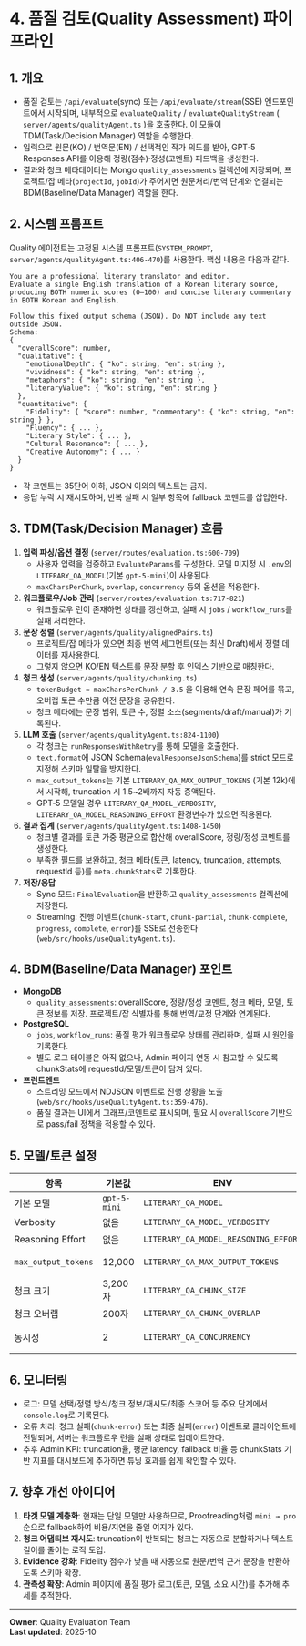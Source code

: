 # 4. 품질 검토(Quality Assessment) 파이프라인

## 1. 개요
- 품질 검토는 `/api/evaluate`(sync) 또는 `/api/evaluate/stream`(SSE) 엔드포인트에서 시작되며, 내부적으로 `evaluateQuality` / `evaluateQualityStream` ( `server/agents/qualityAgent.ts` )을 호출한다. 이 모듈이 TDM(Task/Decision Manager) 역할을 수행한다.
- 입력으로 원문(KO) / 번역문(EN) / 선택적인 작가 의도를 받아, GPT‑5 Responses API를 이용해 정량(점수)·정성(코멘트) 피드백을 생성한다.
- 결과와 청크 메타데이터는 Mongo `quality_assessments` 컬렉션에 저장되며, 프로젝트/잡 메타(`projectId`, `jobId`)가 주어지면 원문처리/번역 단계와 연결되는 BDM(Baseline/Data Manager) 역할을 한다.

## 2. 시스템 프롬프트
Quality 에이전트는 고정된 시스템 프롬프트(`SYSTEM_PROMPT`, `server/agents/qualityAgent.ts:406-470`)를 사용한다. 핵심 내용은 다음과 같다.

```
You are a professional literary translator and editor.
Evaluate a single English translation of a Korean literary source, producing BOTH numeric scores (0–100) and concise literary commentary in BOTH Korean and English.

Follow this fixed output schema (JSON). Do NOT include any text outside JSON.
Schema:
{
  "overallScore": number,
  "qualitative": {
    "emotionalDepth": { "ko": string, "en": string },
    "vividness": { "ko": string, "en": string },
    "metaphors": { "ko": string, "en": string },
    "literaryValue": { "ko": string, "en": string }
  },
  "quantitative": {
    "Fidelity": { "score": number, "commentary": { "ko": string, "en": string } },
    "Fluency": { ... },
    "Literary Style": { ... },
    "Cultural Resonance": { ... },
    "Creative Autonomy": { ... }
  }
}
```

- 각 코멘트는 35단어 이하, JSON 이외의 텍스트는 금지.
- 응답 누락 시 재시도하며, 반복 실패 시 일부 항목에 fallback 코멘트를 삽입한다.

## 3. TDM(Task/Decision Manager) 흐름
1. **입력 파싱/옵션 결정** (`server/routes/evaluation.ts:600-709`)
   - 사용자 입력을 검증하고 `EvaluateParams`를 구성한다. 모델 미지정 시 `.env`의 `LITERARY_QA_MODEL`(기본 `gpt-5-mini`)이 사용된다.
   - `maxCharsPerChunk`, `overlap`, `concurrency` 등의 옵션을 적용한다.
2. **워크플로우/Job 관리** (`server/routes/evaluation.ts:717-821`)
   - 워크플로우 런이 존재하면 상태를 갱신하고, 실패 시 `jobs` / `workflow_runs`를 실패 처리한다.
3. **문장 정렬** (`server/agents/quality/alignedPairs.ts`)
   - 프로젝트/잡 메타가 있으면 최종 번역 세그먼트(또는 최신 Draft)에서 정렬 데이터를 재사용한다.
   - 그렇지 않으면 KO/EN 텍스트를 문장 분할 후 인덱스 기반으로 매칭한다.
4. **청크 생성** (`server/agents/quality/chunking.ts`)
   - `tokenBudget ≈ maxCharsPerChunk / 3.5` 을 이용해 연속 문장 페어를 묶고, 오버랩 토큰 수만큼 이전 문장을 공유한다.
   - 청크 메타에는 문장 범위, 토큰 수, 정렬 소스(segments/draft/manual)가 기록된다.
5. **LLM 호출** (`server/agents/qualityAgent.ts:824-1100`)
   - 각 청크는 `runResponsesWithRetry`를 통해 모델을 호출한다.
   - `text.format`에 JSON Schema(`evalResponseJsonSchema`)를 strict 모드로 지정해 스키마 일탈을 방지한다.
   - `max_output_tokens`는 기본 `LITERARY_QA_MAX_OUTPUT_TOKENS` (기본 12k)에서 시작해, truncation 시 1.5~2배까지 자동 증액된다.
   - GPT‑5 모델일 경우 `LITERARY_QA_MODEL_VERBOSITY`, `LITERARY_QA_MODEL_REASONING_EFFORT` 환경변수가 있으면 적용된다.
6. **결과 집계** (`server/agents/qualityAgent.ts:1408-1450`)
   - 청크별 결과를 토큰 가중 평균으로 합산해 overallScore, 정량/정성 코멘트를 생성한다.
   - 부족한 필드를 보완하고, 청크 메타(토큰, latency, truncation, attempts, requestId 등)를 `meta.chunkStats`로 기록한다.
7. **저장/응답**
   - Sync 모드: `FinalEvaluation`을 반환하고 `quality_assessments` 컬렉션에 저장한다.
   - Streaming: 진행 이벤트(`chunk-start`, `chunk-partial`, `chunk-complete`, `progress`, `complete`, `error`)를 SSE로 전송한다 (`web/src/hooks/useQualityAgent.ts`).

## 4. BDM(Baseline/Data Manager) 포인트
- **MongoDB**
  - `quality_assessments`: overallScore, 정량/정성 코멘트, 청크 메타, 모델, 토큰 정보를 저장. 프로젝트/잡 식별자를 통해 번역/교정 단계와 연계된다.
- **PostgreSQL**
  - `jobs`, `workflow_runs`: 품질 평가 워크플로우 상태를 관리하며, 실패 시 원인을 기록한다.
  - 별도 로그 테이블은 아직 없으나, Admin 페이지 연동 시 참고할 수 있도록 chunkStats에 requestId/모델/토큰이 담겨 있다.
- **프런트엔드**
  - 스트리밍 모드에서 NDJSON 이벤트로 진행 상황을 노출 (`web/src/hooks/useQualityAgent.ts:359-476`).
  - 품질 결과는 UI에서 그래프/코멘트로 표시되며, 필요 시 `overallScore` 기반으로 pass/fail 정책을 적용할 수 있다.

## 5. 모델/토큰 설정
| 항목 | 기본값 | ENV | 비고 |
| --- | --- | --- | --- |
| 기본 모델 | `gpt-5-mini` | `LITERARY_QA_MODEL` | 요청에 `model`을 지정하면 우선. |
| Verbosity | 없음 | `LITERARY_QA_MODEL_VERBOSITY` | GPT‑5 계열만 적용. |
| Reasoning Effort | 없음 | `LITERARY_QA_MODEL_REASONING_EFFORT` | GPT‑5 계열만 적용. |
| `max_output_tokens` | 12,000 | `LITERARY_QA_MAX_OUTPUT_TOKENS` | truncation 시 자동 증액 (cap은 `LITERARY_QA_MAX_OUTPUT_TOKENS_CAP`). |
| 청크 크기 | 3,200자 | `LITERARY_QA_CHUNK_SIZE` | 토큰 예산 산정에 사용. |
| 청크 오버랩 | 200자 | `LITERARY_QA_CHUNK_OVERLAP` | 문장 중간 분할 방지. |
| 동시성 | 2 | `LITERARY_QA_CONCURRENCY` | `evaluateQuality` 옵션으로도 오버라이드 가능. |

## 6. 모니터링
- 로그: 모델 선택/정렬 방식/청크 정보/재시도/최종 스코어 등 주요 단계에서 `console.log`로 기록된다.
- 오류 처리: 청크 실패(`chunk-error`) 또는 최종 실패(`error`) 이벤트로 클라이언트에 전달되며, 서버는 워크플로우 런을 실패 상태로 업데이트한다.
- 추후 Admin KPI: truncation율, 평균 latency, fallback 비율 등 chunkStats 기반 지표를 대시보드에 추가하면 튜닝 효과를 쉽게 확인할 수 있다.

## 7. 향후 개선 아이디어
1. **타겟 모델 계층화**: 현재는 단일 모델만 사용하므로, Proofreading처럼 `mini → pro` 순으로 fallback하여 비용/지연을 줄일 여지가 있다.
2. **청크 어댑티브 재시도**: truncation이 반복되는 청크는 자동으로 분할하거나 텍스트 길이를 줄이는 로직 도입.
3. **Evidence 강화**: Fidelity 점수가 낮을 때 자동으로 원문/번역 근거 문장을 반환하도록 스키마 확장.
4. **관측성 확장**: Admin 페이지에 품질 평가 로그(토큰, 모델, 소요 시간)를 추가해 추세를 추적한다.

---
**Owner**: Quality Evaluation Team  
**Last updated**: 2025-10

